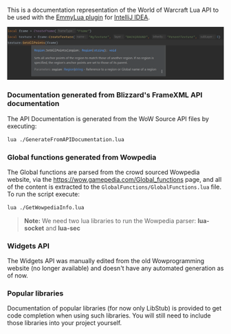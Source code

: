 This is a documentation representation of the World of Warcraft Lua API to be used with the [EmmyLua plugin] for [IntelliJ IDEA].

![Example of the plugin in action, with the documentation popup open to Region:SetAllPoints for a texture freshly created.](sample.png)

### Documentation generated from Blizzard's FrameXML API documentation

The API Documentation is generated from the WoW Source API files by executing:

```bash
lua ./GenerateFromAPIDocumentation.lua
```

### Global functions generated from Wowpedia

The Global functions are parsed from the crowd sourced Wowpedia website, via the https://wow.gamepedia.com/Global_functions page, and all of the content is extracted to the `GlobalFunctions/GlobalFunctions.lua` file. To run the script execute:

```bash
lua ./GetWowpediaInfo.lua
```

> **Note:** We need two lua libraries to run the Wowpedia parser: **lua-socket** and **lua-sec**

### Widgets API

The Widgets API was manually edited from the old Wowprogramming website (no longer available) and doesn't have any automated generation as of now.

### Popular libraries

Documentation of popular libraries (for now only LibStub) is provided to get code completion when using such libraries. You will still need to include those libraries into your project yourself.

[EmmyLua plugin]: https://github.com/EmmyLua/IntelliJ-EmmyLua
[IntelliJ IDEA]: https://www.jetbrains.com/idea/
[Wowpedia]: https://wow.gamepedia.com/Wowpedia
